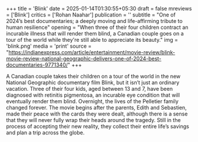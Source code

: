 +++
title = 'Blink'
date = 2025-01-14T01:30:55+05:30
draft = false
mreviews = ['Blink']
critics = ['Rohan Naahar']
publication = ''
subtitle = "One of 2024’s best documentaries; a deeply moving and life-affirming tribute to human resilience"
opening = "When three of their four children contract an incurable illness that will render them blind, a Canadian couple goes on a tour of the world while they're still able to appreciate its beauty."
img = 'blink.png'
media = 'print'
source = "https://indianexpress.com/article/entertainment/movie-review/blink-movie-review-national-geographic-delivers-one-of-2024-best-documentaries-9771340/"
+++

A Canadian couple takes their children on a tour of the world in the new National Geographic documentary film Blink, but it isn’t just an ordinary vacation. Three of their four kids, aged between 13 and 7, have been diagnosed with retinitis pigmentosa, an incurable eye condition that will eventually render them blind. Overnight, the lives of the Pelletier family changed forever. The movie begins after the parents, Edith and Sebastien, made their peace with the cards they were dealt, although there is a sense that they will never fully wrap their heads around the tragedy. Still in the process of accepting their new reality, they collect their entire life’s savings and plan a trip across the globe.
